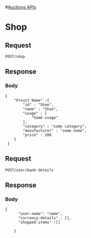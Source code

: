 #[Auctions APIs](/crypto-site/auction)

# Shop 

## Request
``` POST/shop ```

## Response

### Body
```
{
    "Prouct Name" :{
        "id" : "Shoe",
        "name" : "Shoe",
        "usage" : [
            "Some usage"
        ],
        "category" : "some category",
        "manufacturer" : "some name",
        "price" : 200
    }
 }
 ```

## Request
```POST/user/bank-details```

## Response

### Body
```
{
      "user-name": "name",
      "currency-details" : [],
      "shopped-items" :[]
      
    }
 ```
    




